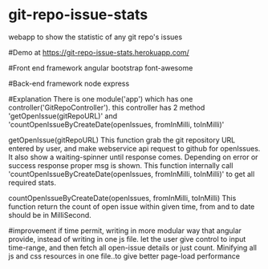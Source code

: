 # git-repo-issue-stats
webapp to show the statistic of any git repo's issues

#Demo at
https://git-repo-issue-stats.herokuapp.com/

#Front end framework
angular
bootstrap
font-awesome

#Back-end framework
node
express

#Explanation
There is one module('app') which has one controller('GitRepoController').
this controller has 2 method 'getOpenIssue(gitRepoURL)' and 'countOpenIssueByCreateDate(openIssues, fromInMilli, toInMilli)'

getOpenIssue(gitRepoURL)
This function grab the git repository URL entered by user, and make webservice api request to github for
openIssues. It also show a waiting-spinner until response comes. Depending on error or success response
proper msg is shown. This function internally call 'countOpenIssueByCreateDate(openIssues, fromInMilli, toInMilli)'
to get all required stats.

countOpenIssueByCreateDate(openIssues, fromInMilli, toInMilli)
This function return the count of open issue within given time, from and to date should be in MilliSecond.


#improvement
if time permit,
writing in more modular way that angular provide, instead of writing in one js file.
let the user give control to input time-range, and then fetch all open-issue details or just count.
Minifying all js and css resources in one file..to give better page-load performance
